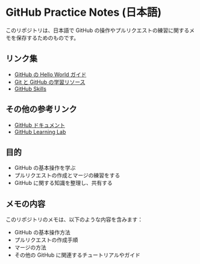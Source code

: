 # GitHub Practice Notes (日本語)

このリポジトリは、日本語で GitHub の操作やプルリクエストの練習に関するメモを保存するためのものです。

## リンク集

- [GitHub の Hello World ガイド](https://docs.github.com/ja/get-started/start-your-journey/hello-world)
- [Git と GitHub の学習リソース](https://docs.github.com/ja/get-started/start-your-journey/git-and-github-learning-resources)
- [GitHub Skills](https://skills.github.com/)

## その他の参考リンク

- [GitHub ドキュメント](https://docs.github.com/ja)
- [GitHub Learning Lab](https://lab.github.com/)

## 目的

- GitHub の基本操作を学ぶ
- プルリクエストの作成とマージの練習をする
- GitHub に関する知識を整理し、共有する

## メモの内容

このリポジトリのメモは、以下のような内容を含みます：

- GitHub の基本操作方法
- プルリクエストの作成手順
- マージの方法
- その他の GitHub に関連するチュートリアルやガイド
